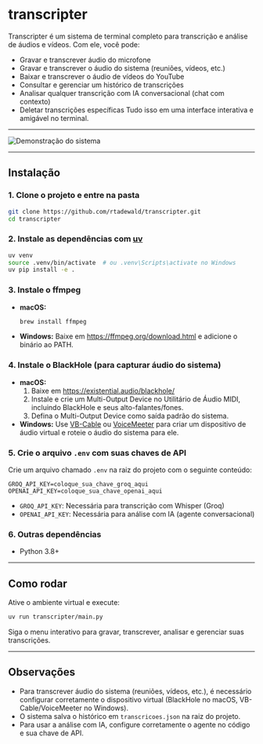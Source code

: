 # transcripter

Transcripter é um sistema de terminal completo para transcrição e análise de áudios e vídeos. Com ele, você pode:
- Gravar e transcrever áudio do microfone
- Gravar e transcrever o áudio do sistema (reuniões, vídeos, etc.)
- Baixar e transcrever o áudio de vídeos do YouTube
- Consultar e gerenciar um histórico de transcrições
- Analisar qualquer transcrição com IA conversacional (chat com contexto)
- Deletar transcrições específicas
Tudo isso em uma interface interativa e amigável no terminal.

---

![Demonstração do sistema](media/transcripter.gif)

---

## Instalação

### 1. Clone o projeto e entre na pasta
```bash
git clone https://github.com/rtadewald/transcripter.git
cd transcripter
```

### 2. Instale as dependências com [uv](https://github.com/astral-sh/uv)
```bash
uv venv
source .venv/bin/activate  # ou .venv\Scripts\activate no Windows
uv pip install -e .
```

### 3. Instale o ffmpeg
- **macOS:**
  ```bash
  brew install ffmpeg
  ```
- **Windows:**
  Baixe em https://ffmpeg.org/download.html e adicione o binário ao PATH.

### 4. Instale o BlackHole (para capturar áudio do sistema)
- **macOS:**
  1. Baixe em https://existential.audio/blackhole/
  2. Instale e crie um Multi-Output Device no Utilitário de Áudio MIDI, incluindo BlackHole e seus alto-falantes/fones.
  3. Defina o Multi-Output Device como saída padrão do sistema.
- **Windows:**
  Use [VB-Cable](https://vb-audio.com/Cable/) ou [VoiceMeeter](https://vb-audio.com/Voicemeeter/) para criar um dispositivo de áudio virtual e roteie o áudio do sistema para ele.

### 5. Crie o arquivo `.env` com suas chaves de API
Crie um arquivo chamado `.env` na raiz do projeto com o seguinte conteúdo:
```
GROQ_API_KEY=coloque_sua_chave_groq_aqui
OPENAI_API_KEY=coloque_sua_chave_openai_aqui
```
- `GROQ_API_KEY`: Necessária para transcrição com Whisper (Groq)
- `OPENAI_API_KEY`: Necessária para análise com IA (agente conversacional)

### 6. Outras dependências
- Python 3.8+

---

## Como rodar

Ative o ambiente virtual e execute:
```bash
uv run transcripter/main.py
```

Siga o menu interativo para gravar, transcrever, analisar e gerenciar suas transcrições.

---

## Observações
- Para transcrever áudio do sistema (reuniões, vídeos, etc.), é necessário configurar corretamente o dispositivo virtual (BlackHole no macOS, VB-Cable/VoiceMeeter no Windows).
- O sistema salva o histórico em `transcricoes.json` na raiz do projeto.
- Para usar a análise com IA, configure corretamente o agente no código e sua chave de API.
